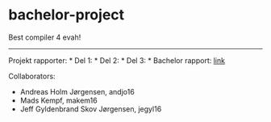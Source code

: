 # bachelor-project
Best compiler 4 evah!
<hr>
Projekt rapporter:
* Del 1:
* Del 2:
* Del 3:
* Bachelor rapport: <a href="https://www.overleaf.com/6179558814snmdhtmhsqjs">link</a>

Collaborators:
* Andreas Holm Jørgensen, andjo16
* Mads Kempf, makem16
* Jeff Gyldenbrand Skov Jørgensen, jegyl16
